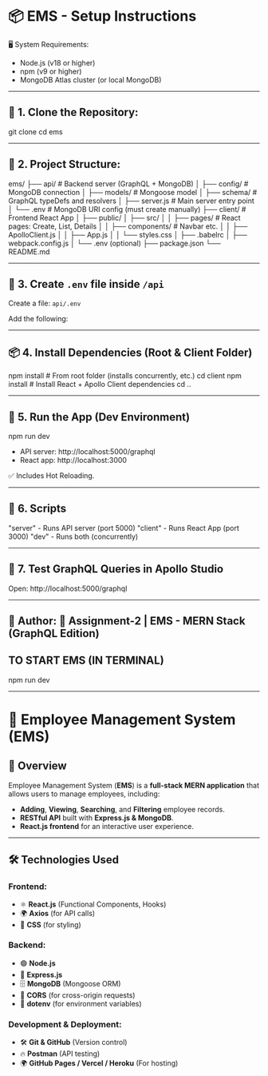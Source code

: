 📦 EMS - Setup Instructions
==============================

🖥️ System Requirements:
- Node.js (v18 or higher)
- npm (v9 or higher)
- MongoDB Atlas cluster (or local MongoDB)

------------------------------
🔧 1. Clone the Repository:
------------------------------
git clone <your-repo-url>
cd ems

------------------------------
📁 2. Project Structure:
------------------------------
ems/
├── api/                 # Backend server (GraphQL + MongoDB)
│   ├── config/          # MongoDB connection
│   ├── models/          # Mongoose model
│   ├── schema/          # GraphQL typeDefs and resolvers
│   ├── server.js        # Main server entry point
│   └── .env             # MongoDB URI config (must create manually)
├── client/              # Frontend React App
│   ├── public/
│   ├── src/
│   │   ├── pages/       # React pages: Create, List, Details
│   │   ├── components/  # Navbar etc.
│   │   ├── ApolloClient.js
│   │   ├── App.js
│   │   └── styles.css
│   ├── .babelrc
│   ├── webpack.config.js
│   └── .env (optional)
├── package.json
└── README.md

-----------------------------------
🔐 3. Create `.env` file inside `/api`
-----------------------------------
Create a file: `api/.env`

Add the following:

------------------------------------------------
📦 4. Install Dependencies (Root & Client Folder)
------------------------------------------------
npm install        # From root folder (installs concurrently, etc.)
cd client
npm install        # Install React + Apollo Client dependencies
cd ..

----------------------------------
🚀 5. Run the App (Dev Environment)
----------------------------------
npm run dev

- API server:   http://localhost:5000/graphql
- React app:    http://localhost:3000

✅ Includes Hot Reloading.

----------------------------------
📄 6. Scripts
----------------------------------
"server"  - Runs API server (port 5000)
"client"  - Runs React App (port 3000)
"dev"     - Runs both (concurrently)

------------------------------------------
🧪 7. Test GraphQL Queries in Apollo Studio
------------------------------------------
Open: http://localhost:5000/graphql


--------------------------------------------------
📝 Author: <Rasheeduddin Mohammed>
📅 Assignment-2 | EMS - MERN Stack (GraphQL Edition)
--------------------------------------------------
 TO START EMS  (IN TERMINAL)
--------------------------------------------------

npm run dev

--------------------------------------------------
# 🚀 Employee Management System (EMS)

## 📖 Overview
Employee Management System (**EMS**) is a **full-stack MERN application** that allows users to manage employees, including:
- **Adding**, **Viewing**, **Searching**, and **Filtering** employee records.
- **RESTful API** built with **Express.js & MongoDB**.
- **React.js frontend** for an interactive user experience.

---

## 🛠 **Technologies Used**
### **Frontend:**
- ⚛ **React.js** (Functional Components, Hooks)
- 🌍 **Axios** (for API calls)
- 🎨 **CSS** (for styling)

### **Backend:**
- 🟢 **Node.js**
- 🚀 **Express.js**
- 🗄 **MongoDB** (Mongoose ORM)
- 🔗 **CORS** (for cross-origin requests)
- 📜 **dotenv** (for environment variables)

### **Development & Deployment:**
- 🛠 **Git & GitHub** (Version control)
- 🔥 **Postman** (API testing)
- 🌍 **GitHub Pages / Vercel / Heroku** (For hosting)
